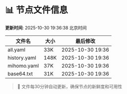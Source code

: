 # 📊 节点文件信息

**更新时间**: 2025-10-30 19:36:38 北京时间

| 文件名 | 大小 | 最后修改 |
|--------|------|----------|
| all.yaml | 33K | 2025-10-30 19:36 |
| history.yaml | 148K | 2025-10-30 19:36 |
| mihomo.yaml | 37K | 2025-10-30 19:36 |
| base64.txt | 31K | 2025-10-30 19:36 |

> 🔄 文件每30分钟自动更新，确保节点的新鲜度和可用性
